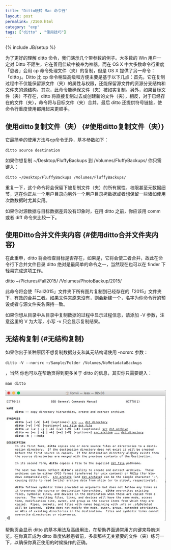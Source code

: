 ```yaml
---
title: "Ditto玩转 Mac 命令行"
layout: post
permalink: /2160.html
category: "exp"
tags: ["ditto" , "使用技巧"]
---
```

{% include JB/setup %}

为了更好的理解 ditto 命令，我们演示几个带参数的例子。大多数的 Win 用户一定对 Ditto 不陌生，它在善用佳软中被奉为神器，而在 OS X 中大多数命令行重度「患者」会用 cp 命令处理文件（夹）的复制，但是 OS X 提供了另一命令：「ditto」。Ditto 比 cp 命令稍显高级和方便主要是基于以下几点：首先，它在复制过程中不仅能保留源文件（夹）的属性与权限，还能保留源文件的资源分支结构和文件夹的源结构。其次，此命令能确保文件（夹）被如实复制。另外，如果目标文件（夹）不存在，ditto 将直接复制过去或创建新的文件（夹），相反，对于已经存在的文件（夹），命令将与目标文件（夹）合并。最后 ditto 还提供符号链接，使命令行重度使用都用起来更顺手。

## 使用ditto复制文件（夹） {#使用ditto复制文件（夹）}

它最简单的使用方法与cp命令无异，基本参数如下：


`ditto source destination`

如果你想复制 ~/Desktop/FluffyBackups 到 /Volumes/FluffyBackups/ 你只需键入：

`ditto ~/Desktop/FluffyBackups /Volumes/FluffyBackups/`

重复一下，这个命令将会保留下被复制文件（夹）的所有属性、权限甚至元数据细节，这在你正从一个用户目录向另外一个用户目录拷数据或者想保留一些诸如使用次数数据时尤其实用。

如果你对源数据与目标数据差异没有印象时，在用 ditto 之前，你应该用 comm 或者 diff 命令来比较一下。

## 使用Ditto合并文件夹内容 {#使用ditto合并文件夹内容}

在此重申，ditto 将会检查目标是否存在，如果是，它将会使二者合并，故此在命令行下合并文件目录 ditto 绝对是最简单的命令之一，当然现在也可以在 finder 下轻易完成这项工作。

ditto ~/Pictures/Fall2015/ 
/Volumes/PhotoBackup/2015/

此命令将会使「Fall2015」文件夹下所有图片复制到已经存在的「2015」文件夹下，有效的合并二者。如果文件夹原来没有，则会新建一个，名字为你命令行的预设或者与源文件夹名保持一致。

如果你想从目录中从目录中复制数据的过程中显示过程信息，请添加 -V 参数，注意这里的 V 为大写，小写 -v 只会显示复制结果。

## 无结构复制 {#无结构复制}

如果你出于某种原因不想复制数据分支和其元结构请使用 -norsrc 参数：

`ditto -V --norsrc ~/Sample/Folder /Volumes/NoMetadataBackups`

，当然 你也可以在帮助页得到更多关于 ditto 的信息，其实你只需要键入：

`man ditto`

![](wp-content/uploads/sinapicv2-backup/2160-ww4-large-005V4vEUjw1enugs23csfj30i80eugph.jpg)

帮助页会显示 ditto 的基本用法及高级用法，在帮助界面通常用方向键来导航浏览。在你真正成为 ditto 重度依赖患者前，多拿那些无关紧要的文件（夹）练习一下，以确保你真正使用的时候操作的正确。